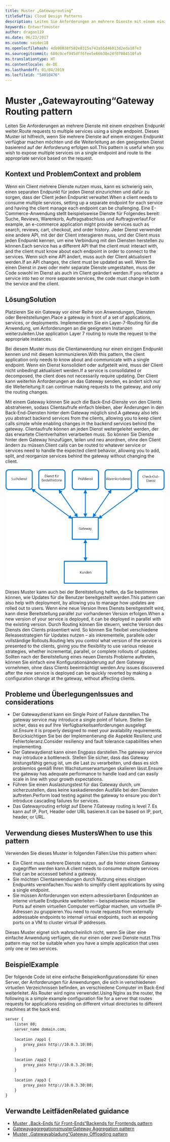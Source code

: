 ```yaml
---
title: Muster „Gatewayrouting“
titleSuffix: Cloud Design Patterns
description: Leiten Sie Anforderungen an mehrere Dienste mit einem einzelnen Endpunkt weiter.
keywords: Entwurfsmuster
author: dragon119
ms.date: 06/23/2017
ms.custom: seodec18
ms.openlocfilehash: 4db98038f582e0315a743a55d46013d2eda187e3
ms.sourcegitcommit: 680c9cef945dff6fee5e66b38e24f07804510fa9
ms.translationtype: HT
ms.contentlocale: de-DE
ms.lasthandoff: 01/04/2019
ms.locfileid: "54010476"
---
```

# <a name="gateway-routing-pattern"></a><span data-ttu-id="92839-104">Muster „Gatewayrouting“</span><span class="sxs-lookup"><span data-stu-id="92839-104">Gateway Routing pattern</span></span>

<span data-ttu-id="92839-105">Leiten Sie Anforderungen an mehrere Dienste mit einem einzelnen Endpunkt weiter.</span><span class="sxs-lookup"><span data-stu-id="92839-105">Route requests to multiple services using a single endpoint.</span></span> <span data-ttu-id="92839-106">Dieses Muster ist hilfreich, wenn Sie mehrere Dienste auf einem einzigen Endpunkt verfügbar machen möchten und die Weiterleitung an den geeigneten Dienst basierend auf der Anforderung erfolgen soll.</span><span class="sxs-lookup"><span data-stu-id="92839-106">This pattern is useful when you wish to expose multiple services on a single endpoint and route to the appropriate service based on the request.</span></span>

## <a name="context-and-problem"></a><span data-ttu-id="92839-107">Kontext und Problem</span><span class="sxs-lookup"><span data-stu-id="92839-107">Context and problem</span></span>

<span data-ttu-id="92839-108">Wenn ein Client mehrere Dienste nutzen muss, kann es schwierig sein, einen separaten Endpunkt für jeden Dienst einzurichten und dafür zu sorgen, dass der Client jeden Endpunkt verwaltet.</span><span class="sxs-lookup"><span data-stu-id="92839-108">When a client needs to consume multiple services, setting up a separate endpoint for each service and having the client manage each endpoint can be challenging.</span></span> <span data-ttu-id="92839-109">Eine E-Commerce-Anwendung stellt beispielsweise Dienste für Folgendes bereit: Suche, Reviews, Warenkorb, Auftragsabschluss und Auftragsverlauf.</span><span class="sxs-lookup"><span data-stu-id="92839-109">For example, an e-commerce application might provide services such as search, reviews, cart, checkout, and order history.</span></span> <span data-ttu-id="92839-110">Jeder Dienst verwendet eine andere API, mit der der Client interagieren muss, und der Client muss jeden Endpunkt kennen, um eine Verbindung mit den Diensten herstellen zu können.</span><span class="sxs-lookup"><span data-stu-id="92839-110">Each service has a different API that the client must interact with, and the client must know about each endpoint in order to connect to the services.</span></span> <span data-ttu-id="92839-111">Wenn sich eine API ändert, muss auch der Client aktualisiert werden.</span><span class="sxs-lookup"><span data-stu-id="92839-111">If an API changes, the client must be updated as well.</span></span> <span data-ttu-id="92839-112">Wenn Sie einen Dienst in zwei oder mehr separate Dienste umgestalten, muss der Code sowohl im Dienst als auch im Client geändert werden.</span><span class="sxs-lookup"><span data-stu-id="92839-112">If you refactor a service into two or more separate services, the code must change in both the service and the client.</span></span>

## <a name="solution"></a><span data-ttu-id="92839-113">Lösung</span><span class="sxs-lookup"><span data-stu-id="92839-113">Solution</span></span>

<span data-ttu-id="92839-114">Platzieren Sie ein Gateway vor einer Reihe von Anwendungen, Diensten oder Bereitstellungen.</span><span class="sxs-lookup"><span data-stu-id="92839-114">Place a gateway in front of a set of applications, services, or deployments.</span></span> <span data-ttu-id="92839-115">Implementieren Sie ein Layer-7-Routing für die Anwendung, um Anforderungen an die geeigneten Instanzen weiterzuleiten.</span><span class="sxs-lookup"><span data-stu-id="92839-115">Use application Layer 7 routing to route the request to the appropriate instances.</span></span>

<span data-ttu-id="92839-116">Bei diesem Muster muss die Clientanwendung nur einen einzigen Endpunkt kennen und mit diesem kommunizieren.</span><span class="sxs-lookup"><span data-stu-id="92839-116">With this pattern, the client application only needs to know about and communicate with a single endpoint.</span></span> <span data-ttu-id="92839-117">Wenn ein Dienst konsolidiert oder aufgeteilt wird, muss der Client nicht unbedingt aktualisiert werden.</span><span class="sxs-lookup"><span data-stu-id="92839-117">If a service is consolidated or decomposed, the client does not necessarily require updating.</span></span> <span data-ttu-id="92839-118">Der Client kann weiterhin Anforderungen an das Gateway senden, es ändert sich nur die Weiterleitung.</span><span class="sxs-lookup"><span data-stu-id="92839-118">It can continue making requests to the gateway, and only the routing changes.</span></span>

<span data-ttu-id="92839-119">Mit einem Gateway können Sie auch die Back-End-Dienste von den Clients abstrahieren, sodass Clientaufrufe einfach bleiben, aber Änderungen in den Back-End-Diensten hinter dem Gateway möglich sind.</span><span class="sxs-lookup"><span data-stu-id="92839-119">A gateway also lets you abstract backend services from the clients, allowing you to keep client calls simple while enabling changes in the backend services behind the gateway.</span></span> <span data-ttu-id="92839-120">Clientaufrufe können an jeden Dienst weitergeleitet werden, der das erwartete Clientverhalten verarbeiten muss. So können Sie Dienste hinter dem Gateway hinzufügen, teilen und neu anordnen, ohne den Client ändern zu müssen.</span><span class="sxs-lookup"><span data-stu-id="92839-120">Client calls can be routed to whatever service or services need to handle the expected client behavior, allowing you to add, split, and reorganize services behind the gateway without changing the client.</span></span>

![Diagramm des Musters „Gatewayrouting“](./_images/gateway-routing.png)

<span data-ttu-id="92839-122">Dieses Muster kann auch bei der Bereitstellung helfen, da Sie bestimmen können, wie Updates für die Benutzer bereitgestellt werden.</span><span class="sxs-lookup"><span data-stu-id="92839-122">This pattern can also help with deployment, by allowing you to manage how updates are rolled out to users.</span></span> <span data-ttu-id="92839-123">Wenn eine neue Version Ihres Diensts bereitgestellt wird, kann diese Bereitstellung parallel zur vorhandenen Version erfolgen.</span><span class="sxs-lookup"><span data-stu-id="92839-123">When a new version of your service is deployed, it can be deployed in parallel with the existing version.</span></span> <span data-ttu-id="92839-124">Durch Routing können Sie steuern, welche Version des Diensts den Clients präsentiert wird. So können Sie flexibel verschiedene Releasestrategien für Updates nutzen – als inkrementelle, parallele oder vollständige Rollouts.</span><span class="sxs-lookup"><span data-stu-id="92839-124">Routing lets you control what version of the service is presented to the clients, giving you the flexibility to use various release strategies, whether incremental, parallel, or complete rollouts of updates.</span></span> <span data-ttu-id="92839-125">Sollten nach der Bereitstellung eines neuen Diensts Probleme auftreten, können Sie einfach eine Konfigurationsänderung auf dem Gateway vornehmen, ohne dass Clients beeinträchtigt werden.</span><span class="sxs-lookup"><span data-stu-id="92839-125">Any issues discovered after the new service is deployed can be quickly reverted by making a configuration change at the gateway, without affecting clients.</span></span>

## <a name="issues-and-considerations"></a><span data-ttu-id="92839-126">Probleme und Überlegungen</span><span class="sxs-lookup"><span data-stu-id="92839-126">Issues and considerations</span></span>

- <span data-ttu-id="92839-127">Der Gatewaydienst kann ein Single Point of Failure darstellen.</span><span class="sxs-lookup"><span data-stu-id="92839-127">The gateway service may introduce a single point of failure.</span></span> <span data-ttu-id="92839-128">Stellen Sie sicher, dass es auf Ihre Verfügbarkeitsanforderungen ausgelegt ist.</span><span class="sxs-lookup"><span data-stu-id="92839-128">Ensure it is properly designed to meet your availability requirements.</span></span> <span data-ttu-id="92839-129">Berücksichtigen Sie bei der Implementierung die Aspekte Resilienz und Fehlertoleranz.</span><span class="sxs-lookup"><span data-stu-id="92839-129">Consider resiliency and fault tolerance capabilities when implementing.</span></span>
- <span data-ttu-id="92839-130">Der Gatewaydienst kann einen Engpass darstellen.</span><span class="sxs-lookup"><span data-stu-id="92839-130">The gateway service may introduce a bottleneck.</span></span> <span data-ttu-id="92839-131">Stellen Sie sicher, dass das Gateway leistungsfähig genug ist, um die Last zu verarbeiten, und dass es sich problemlos gemäß Ihren Wachstumserwartungen skalieren lässt.</span><span class="sxs-lookup"><span data-stu-id="92839-131">Ensure the gateway has adequate performance to handle load and can easily scale in line with your growth expectations.</span></span>
- <span data-ttu-id="92839-132">Führen Sie einen Auslastungstest für das Gateway durch, um sicherzustellen, dass keine kaskadierenden Ausfälle bei den Diensten auftreten.</span><span class="sxs-lookup"><span data-stu-id="92839-132">Perform load testing against the gateway to ensure you don't introduce cascading failures for services.</span></span>
- <span data-ttu-id="92839-133">Das Gatewayrouting erfolgt auf Ebene 7.</span><span class="sxs-lookup"><span data-stu-id="92839-133">Gateway routing is level 7.</span></span> <span data-ttu-id="92839-134">Es kann auf IP, Port, Header oder URL basieren.</span><span class="sxs-lookup"><span data-stu-id="92839-134">It can be based on IP, port, header, or URL.</span></span>

## <a name="when-to-use-this-pattern"></a><span data-ttu-id="92839-135">Verwendung dieses Musters</span><span class="sxs-lookup"><span data-stu-id="92839-135">When to use this pattern</span></span>

<span data-ttu-id="92839-136">Verwenden Sie dieses Muster in folgenden Fällen:</span><span class="sxs-lookup"><span data-stu-id="92839-136">Use this pattern when:</span></span>

- <span data-ttu-id="92839-137">Ein Client muss mehrere Dienste nutzen, auf die hinter einem Gateway zugegriffen werden kann.</span><span class="sxs-lookup"><span data-stu-id="92839-137">A client needs to consume multiple services that can be accessed behind a gateway.</span></span>
- <span data-ttu-id="92839-138">Sie möchten Clientanwendungen durch Nutzung eines einzigen Endpunkts vereinfachen.</span><span class="sxs-lookup"><span data-stu-id="92839-138">You wish to simplify client applications by using a single endpoint.</span></span>
- <span data-ttu-id="92839-139">Sie müssen Anforderungen von extern adressierbaren Endpunkten an interne virtuelle Endpunkte weiterleiten – beispielsweise müssen Sie Ports auf einem virtuellen Computer verfügbar machen, um virtuelle IP-Adressen zu gruppieren.</span><span class="sxs-lookup"><span data-stu-id="92839-139">You need to route requests from externally addressable endpoints to internal virtual endpoints, such as exposing ports on a VM to cluster virtual IP addresses.</span></span>

<span data-ttu-id="92839-140">Dieses Muster eignet sich wahrscheinlich nicht, wenn Sie über eine einfache Anwendung verfügen, die nur einen oder zwei Dienste nutzt.</span><span class="sxs-lookup"><span data-stu-id="92839-140">This pattern may not be suitable when you have a simple application that uses only one or two services.</span></span>

## <a name="example"></a><span data-ttu-id="92839-141">Beispiel</span><span class="sxs-lookup"><span data-stu-id="92839-141">Example</span></span>

<span data-ttu-id="92839-142">Der folgende Code ist eine einfache Beispielkonfigurationsdatei für einen Server, der Anforderungen für Anwendungen, die sich in verschiedenen virtuellen Verzeichnissen befinden, an verschiedene Computer im Back-End weiterleitet. Als Router wird nginx verwendet.</span><span class="sxs-lookup"><span data-stu-id="92839-142">Using Nginx as the router, the following is a simple example configuration file for a server that routes requests for applications residing on different virtual directories to different machines at the back end.</span></span>

```console
server {
    listen 80;
    server_name domain.com;

    location /app1 {
        proxy_pass http://10.0.3.10:80;
    }

    location /app2 {
        proxy_pass http://10.0.3.20:80;
    }

    location /app3 {
        proxy_pass http://10.0.3.30:80;
    }
}
```

## <a name="related-guidance"></a><span data-ttu-id="92839-143">Verwandte Leitfäden</span><span class="sxs-lookup"><span data-stu-id="92839-143">Related guidance</span></span>

- [<span data-ttu-id="92839-144">Muster „Back-Ends für Front-Ends“</span><span class="sxs-lookup"><span data-stu-id="92839-144">Backends for Frontends pattern</span></span>](./backends-for-frontends.md)
- [<span data-ttu-id="92839-145">Gatewayaggregationsmuster</span><span class="sxs-lookup"><span data-stu-id="92839-145">Gateway Aggregation pattern</span></span>](./gateway-aggregation.md)
- [<span data-ttu-id="92839-146">Muster „Gatewayabladung“</span><span class="sxs-lookup"><span data-stu-id="92839-146">Gateway Offloading pattern</span></span>](./gateway-offloading.md)
